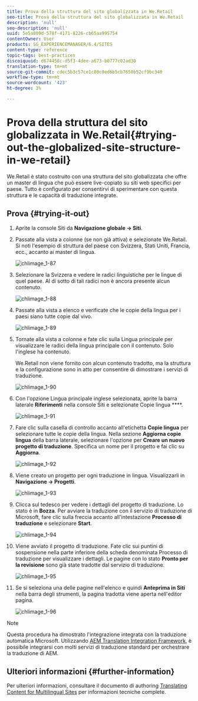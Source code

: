 ```yaml
---
title: Prova della struttura del sito globalizzata in We.Retail
seo-title: Prova della struttura del sito globalizzata in We.Retail
description: 'null'
seo-description: 'null'
uuid: 5e5a809d-578f-4171-8226-cb65aa995754
contentOwner: User
products: SG_EXPERIENCEMANAGER/6.4/SITES
content-type: reference
topic-tags: best-practices
discoiquuid: d674458c-d5f3-4dee-a673-b0777c02ad30
translation-type: tm+mt
source-git-commit: cdec5b3c57ce1c80c0ed6b5cb7650b52cf9bc340
workflow-type: tm+mt
source-wordcount: '423'
ht-degree: 3%

---
```



# Prova della struttura del sito globalizzata in We.Retail{#trying-out-the-globalized-site-structure-in-we-retail}

We.Retail è stato costruito con una struttura del sito globalizzata che offre un master di lingua che può essere live-copiato su siti web specifici per paese. Tutto è configurato per consentirvi di sperimentare con questa struttura e le capacità di traduzione integrate.

## Prova {#trying-it-out}

1. Aprite la console Siti da **Navigazione globale -> Siti**.
1. Passate alla vista a colonne (se non già attiva) e selezionate We.Retail. Si noti l&#39;esempio di struttura del paese con Svizzera, Stati Uniti, Francia, ecc., accanto ai master di lingua.

   ![chlimage_1-87](assets/chlimage_1-87.png)

1. Selezionare la Svizzera e vedere le radici linguistiche per le lingue di quel paese. Al di sotto di tali radici non è ancora presente alcun contenuto.

   ![chlimage_1-88](assets/chlimage_1-88.png)

1. Passate alla vista a elenco e verificate che le copie della lingua per i paesi siano tutte copie dal vivo.

   ![chlimage_1-89](assets/chlimage_1-89.png)

1. Tornate alla vista a colonne e fate clic sulla Lingua principale per visualizzare le radici della lingua principale con il contenuto. Solo l&#39;inglese ha contenuto.

   We.Retail non viene fornito con alcun contenuto tradotto, ma la struttura e la configurazione sono in atto per consentire di dimostrare i servizi di traduzione.

   ![chlimage_1-90](assets/chlimage_1-90.png)

1. Con l&#39;opzione Lingua principale inglese selezionata, aprite la barra laterale **Riferimenti** nella console Siti e selezionate Copie lingua ****.

   ![chlimage_1-91](assets/chlimage_1-91.png)

1. Fare clic sulla casella di controllo accanto all&#39;etichetta **Copie lingua** per selezionare tutte le copie della lingua. Nella sezione **Aggiorna copie lingua** della barra laterale, selezionare l&#39;opzione per **Creare un nuovo progetto di traduzione**. Specifica un nome per il progetto e fai clic su **Aggiorna**.

   ![chlimage_1-92](assets/chlimage_1-92.png)

1. Viene creato un progetto per ogni traduzione in lingua. Visualizzarli in **Navigazione -> Progetti**.

   ![chlimage_1-93](assets/chlimage_1-93.png)

1. Clicca sul tedesco per vedere i dettagli del progetto di traduzione. Lo stato è in **Bozza**. Per avviare la traduzione con il servizio di traduzione di Microsoft, fare clic sulla freccia accanto all&#39;intestazione **Processo di traduzione** e selezionare **Start**.

   ![chlimage_1-94](assets/chlimage_1-94.png)

1. Viene avviato il progetto di traduzione. Fate clic sui puntini di sospensione nella parte inferiore della scheda denominata Processo di traduzione per visualizzare i dettagli. Le pagine con lo stato **Pronto per la revisione** sono già state tradotte dal servizio di traduzione.

   ![chlimage_1-95](assets/chlimage_1-95.png)

1. Se si seleziona una delle pagine nell&#39;elenco e quindi **Anteprima in Siti** nella barra degli strumenti, la pagina tradotta viene aperta nell&#39;editor pagina.

   ![chlimage_1-96](assets/chlimage_1-96.png)

>[!NOTE]
>
>Questa procedura ha dimostrato l&#39;integrazione integrata con la traduzione automatica Microsoft. Utilizzando [AEM Translation Integration Framework](/help/sites-administering/translation.md), è possibile integrarsi con molti servizi di traduzione standard per orchestrare la traduzione di AEM.

## Ulteriori informazioni {#further-information}

Per ulteriori informazioni, consultare il documento di authoring [Translating Content for Multilingual Sites](/help/sites-administering/translation.md) per informazioni tecniche complete.
